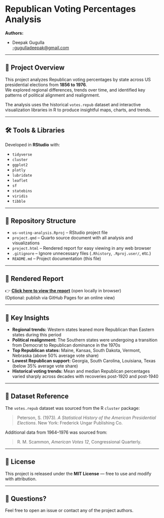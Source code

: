 # Republican Voting Percentages Analysis 

**Authors:**  
- Deepak Gugulla  
-gugulladeepak@gmail.com
---

## 📖 Project Overview

This project analyzes Republican voting percentages by state across US presidential elections from **1856 to 1976**.  
We explored regional differences, trends over time, and identified key patterns of political alignment and realignment.

The analysis uses the historical `votes.repub` dataset and interactive visualization libraries in R to produce insightful maps, charts, and trends.

---

## 🛠 Tools & Libraries

Developed in **RStudio** with:
- `tidyverse`
- `cluster`
- `ggplot2`
- `plotly`
- `lubridate`
- `leaflet`
- `sf`
- `statebins`
- `viridis`
- `tibble`

---

## 📂 Repository Structure

- `us-voting-analysis.Rproj` – RStudio project file  
- `project.qmd` – Quarto source document with all analysis and visualizations  
- `project.html` – Rendered report for easy viewing in any web browser  
- `.gitignore` – Ignore unnecessary files (`.Rhistory`, `.Rproj.user/`, etc.)  
- `README.md` – Project documentation (this file)

---

## 🔗 Rendered Report

👉 **[Click here to view the report](./project.html)** (open locally in browser)  
(Optional: publish via GitHub Pages for an online view)

---

## 🔬 Key Insights

- **Regional trends:** Western states leaned more Republican than Eastern states during this period  
- **Political realignment:** The Southern states were undergoing a transition from Democrat to Republican dominance in the 1970s  
- **Top Republican states:** Maine, Kansas, South Dakota, Vermont, Nebraska (above 50% average vote share)  
- **Lowest Republican support:** Georgia, South Carolina, Louisiana, Texas (below 35% average vote share)  
- **Historical voting trends:** Mean and median Republican percentages varied sharply across decades with recoveries post-1920 and post-1940

---

## 📄 Dataset Reference

The `votes.repub` dataset was sourced from the R `cluster` package:

> Peterson, S. (1973). *A Statistical History of the American Presidential Elections*. New York: Frederick Ungar Publishing Co.

Additional data from 1964–1976 was sourced from:

> R. M. Scammon, *American Votes 12*, Congressional Quarterly.

---

## 📝 License

This project is released under the **MIT License** — free to use and modify with attribution.

---

## 👥 Questions?

Feel free to open an issue or contact any of the project authors.

